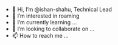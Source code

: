 - 👋 Hi, I’m @ishan-shahu, Technical Lead
- 👀 I’m interested in roaming
- 🌱 I’m currently learning ...
- 💞️ I’m looking to collaborate on ...
- 📫 How to reach me ...

<!---
ishan-shahu/ishan-shahu is a ✨ special ✨ repository because its `README.md` (this file) appears on your GitHub profile.
You can click the Preview link to take a look at your changes.
--->
